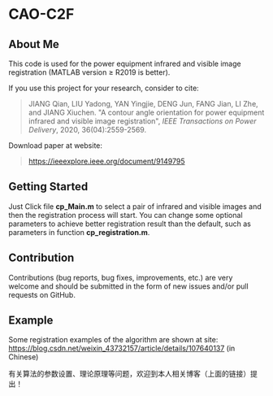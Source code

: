 # CAO-C2F
## About Me
This code is used for the power equipment infrared and visible image registration (MATLAB version ≥ R2019 is better).

If you use this project for your research, consider to cite:

>JIANG Qian, LIU Yadong, YAN Yingjie, DENG Jun, FANG Jian, LI Zhe, and JIANG Xiuchen. "A contour angle orientation for power equipment infrared and visible image registration", *IEEE Transactions on Power Delivery*, 2020, 36(04):2559-2569.

Download paper at website:
>https://ieeexplore.ieee.org/document/9149795
## Getting Started

Just Click file **cp_Main.m** to select a pair of infrared and visible images and then the registration process will start.
You can change some optional parameters to achieve better registration result than the default, such as parameters in function **cp_registration.m**.

## Contribution

Contributions (bug reports, bug fixes, improvements, etc.) are very welcome and should be submitted in the form of new issues and/or pull requests on GitHub.

## Example

Some registration examples of the algorithm are shown at site: https://blog.csdn.net/weixin_43732157/article/details/107640137 (in Chinese)

有关算法的参数设置、理论原理等问题，欢迎到本人相关博客（上面的链接）提出！
